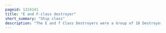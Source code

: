 ```yaml
---
pageid: 1224141
title: "E and F-class destroyer"
short_summary: "Ship class"
description: "The E and f Class Destroyers were a Group of 18 Destroyers built during the 1930s for the Royal Navy. The Ships were initially assigned to the Home Fleet although they reinforced the mediterranean Fleet during the italian Invasion of Abyssinia of 193536 and enforced the non-intervention Agreement during the spanish civil War of 1936-1939. After the Beginning of the second World War in august 1939 the e-class Ships were mostly assigned to escort Duties under the western Approaches command while the Fs were assigned to escort Ships of the Home Fleet. Together they sank four german Submarines during March 1940 while losing only one Ship to a Submarine."
---
```

